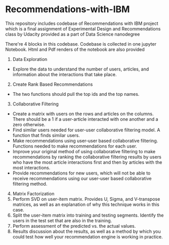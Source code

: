 # Recommendations-with-IBM
This repository includes codebase of Recommendations with IBM project which is a final assignment of Experimental Design and Recommendations class by Udacity provided as a part of Data Science nanodegree

There're 4 blocks in this codebase. Codebase is collected in one jupyter Notebook. Html and Pdf renders of the notebook are also provided

1. Data Exploration
- Explore the data to understand the number of users, articles, and information about the interactions that take place.
2. Create Rank Based Recommendations
-  The two functions should pull the top ids and the top names.
3. Collaborative Filtering
- Create a matrix with users on the rows and articles on the columns. There should be a 1 if a user-article interacted with one another and a zero otherwise.
- Find similar users needed for user-user collaborative filtering model. A function that finds similar users.
- Make recommendations using user-user based collaborative filtering. Functions needed to make recommendations for each user.
- Improve your original method of using collaborative filtering to make recommendations by ranking the collaborative filtering results by users who have the most article interactions first and then by articles with the most interactions.
- Provide recommendations for new users, which will not be able to receive recommendations using our user-user based collaborative filtering method.

4. Matrix Factorization
1. Perform SVD on user-item matrix. Provides U, Sigma, and V-transpose matrices, as well as an explanation of why this technique works in this case.
2. Split the user-item matrix into training and testing segments. Identify the users in the test set that are also in the training.
3. Perform assessment of the predicted vs. the actual values.
4. Results discussion about the results, as well as a method by which you could test how well your recommendation engine is working in practice.
